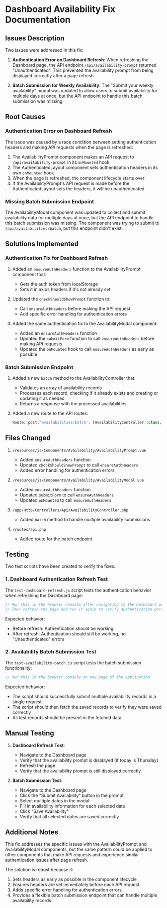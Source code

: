 # Dashboard Availability Fix Documentation

## Issues Description

Two issues were addressed in this fix:

1. **Authentication Error on Dashboard Refresh**: When refreshing the Dashboard page, the API endpoint `/api/availability-prompt` returned "Unauthenticated". This prevented the availability prompt from being displayed correctly after a page refresh.

2. **Batch Submission for Weekly Availability**: The "Submit your weekly availability" modal was updated to allow users to submit availability for multiple days at once, but the API endpoint to handle this batch submission was missing.

## Root Causes

### Authentication Error on Dashboard Refresh

The issue was caused by a race condition between setting authentication headers and making API requests when the page is refreshed:

1. The AvailabilityPrompt component makes an API request to `/api/availability-prompt` in its `onMounted` hook
2. The AuthenticatedLayout component sets authentication headers in its own `onMounted` hook
3. When the page is refreshed, the component lifecycle starts over
4. If the AvailabilityPrompt's API request is made before the AuthenticatedLayout sets the headers, it will be unauthenticated

### Missing Batch Submission Endpoint

The AvailabilityModal component was updated to collect and submit availability data for multiple days at once, but the API endpoint to handle this batch submission was missing. The component was trying to submit to `/api/availabilities/batch`, but this endpoint didn't exist.

## Solutions Implemented

### Authentication Fix for Dashboard Refresh

1. Added an `ensureAuthHeaders` function to the AvailabilityPrompt component that:
   - Gets the auth token from localStorage
   - Sets it in axios headers if it's not already set

2. Updated the `checkShouldShowPrompt` function to:
   - Call `ensureAuthHeaders` before making the API request
   - Add specific error handling for authentication errors

3. Added the same authentication fix to the AvailabilityModal component:
   - Added an `ensureAuthHeaders` function
   - Updated the `submitForm` function to call `ensureAuthHeaders` before making API requests
   - Updated the `onMounted` hook to call `ensureAuthHeaders` as early as possible

### Batch Submission Endpoint

1. Added a new `batch` method to the AvailabilityController that:
   - Validates an array of availability records
   - Processes each record, checking if it already exists and creating or updating it as needed
   - Returns a response with the processed availabilities

2. Added a new route to the API routes:
   ```php
   Route::post('availabilities/batch', [AvailabilityController::class, 'batch']);
   ```

## Files Changed

1. `/resources/js/Components/Availability/AvailabilityPrompt.vue`
   - Added `ensureAuthHeaders` function
   - Updated `checkShouldShowPrompt` to call `ensureAuthHeaders`
   - Added error handling for authentication errors

2. `/resources/js/Components/Availability/AvailabilityModal.vue`
   - Added `ensureAuthHeaders` function
   - Updated `submitForm` to call `ensureAuthHeaders`
   - Updated `onMounted` to call `ensureAuthHeaders`

3. `/app/Http/Controllers/Api/AvailabilityController.php`
   - Added `batch` method to handle multiple availability submissions

4. `/routes/api.php`
   - Added route for the batch endpoint

## Testing

Two test scripts have been created to verify the fixes:

### 1. Dashboard Authentication Refresh Test

The `test-dashboard-refresh.js` script tests the authentication behavior when refreshing the Dashboard page:

```javascript
// Run this in the browser console after navigating to the Dashboard page
// Then refresh the page and run it again to verify authentication persists
```

Expected behavior:
- Before refresh: Authentication should be working
- After refresh: Authentication should still be working, no "Unauthenticated" errors

### 2. Availability Batch Submission Test

The `test-availability-batch.js` script tests the batch submission functionality:

```javascript
// Run this in the browser console on any page of the application
```

Expected behavior:
- The script should successfully submit multiple availability records in a single request
- The script should then fetch the saved records to verify they were saved correctly
- All test records should be present in the fetched data

## Manual Testing

1. **Dashboard Refresh Test**:
   - Navigate to the Dashboard page
   - Verify that the availability prompt is displayed (if today is Thursday)
   - Refresh the page
   - Verify that the availability prompt is still displayed correctly

2. **Batch Submission Test**:
   - Navigate to the Dashboard page
   - Click the "Submit Availability" button in the prompt
   - Select multiple dates in the modal
   - Fill in availability information for each selected date
   - Click "Save Availability"
   - Verify that all selected dates are saved correctly

## Additional Notes

This fix addresses the specific issues with the AvailabilityPrompt and AvailabilityModal components, but the same pattern could be applied to other components that make API requests and experience similar authentication issues after page refresh.

The solution is robust because it:
1. Sets headers as early as possible in the component lifecycle
2. Ensures headers are set immediately before each API request
3. Adds specific error handling for authentication errors
4. Provides a flexible batch submission endpoint that can handle multiple availability records
